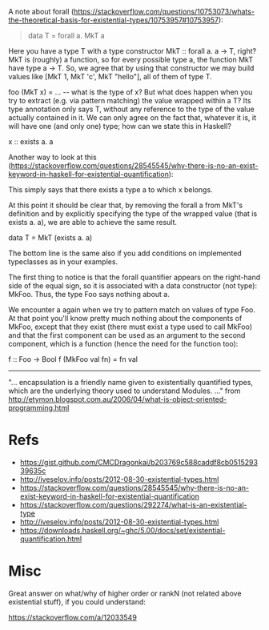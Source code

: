 
A note about forall (https://stackoverflow.com/questions/10753073/whats-the-theoretical-basis-for-existential-types/10753957#10753957):


> data T = forall a. MkT a

Here you have a type T with a type constructor MkT :: forall a. a -> T, right? 
MkT is (roughly) a function, so for every possible type a, the function MkT have type a -> T. 
So, we agree that by using that constructor we may build values like [MkT 1, MkT 'c', MkT "hello"], all of them of type  T.

foo (MkT x) = ... -- what is the type of x?
But what does happen when you try to extract (e.g. via pattern matching) the value wrapped within a T? 
Its type annotation only says T, without any reference to the type of the value actually contained in it. 
We can only agree on the fact that, whatever it is, it will have one (and only one) type; how can we state this in Haskell?

x :: exists a. a


Another way to look at this (https://stackoverflow.com/questions/28545545/why-there-is-no-an-exist-keyword-in-haskell-for-existential-quantification):

This simply says that there exists a type a to which x belongs. 

At this point it should be clear that, by removing the forall a from MkT's definition and by explicitly specifying the type of the wrapped value (that is exists a. a), we are able to achieve the same result.

data T = MkT (exists a. a)

The bottom line is the same also if you add conditions on implemented typeclasses as in your examples.


The first thing to notice is that the forall quantifier appears on the right-hand side of the equal sign, so it is associated with a data constructor (not type): MkFoo. Thus, the type Foo says nothing about a.

We encounter a again when we try to pattern match on values of type Foo. 
At that point you'll know pretty much nothing about the components of MkFoo, except that they exist (there must exist a type used to call MkFoo) and that the first component can be used as an argument to the second component, which is a function (hence the need for the function too):

f :: Foo -> Bool
f (MkFoo val fn) = fn val


-----------
"... encapsulation is a friendly name given to existentially quantified types, which are the underlying theory used to understand Modules.  ..." from http://etymon.blogspot.com.au/2006/04/what-is-object-oriented-programming.html


Refs
====
* https://gist.github.com/CMCDragonkai/b203769c588caddf8cb051529339635c
* http://iveselov.info/posts/2012-08-30-existential-types.html
* https://stackoverflow.com/questions/28545545/why-there-is-no-an-exist-keyword-in-haskell-for-existential-quantification
* https://stackoverflow.com/questions/292274/what-is-an-existential-type
* http://iveselov.info/posts/2012-08-30-existential-types.html
* https://downloads.haskell.org/~ghc/5.00/docs/set/existential-quantification.html

Misc
====

Great answer on what/why of higher order or rankN (not related above existential stuff), if you could understand:

https://stackoverflow.com/a/12033549
